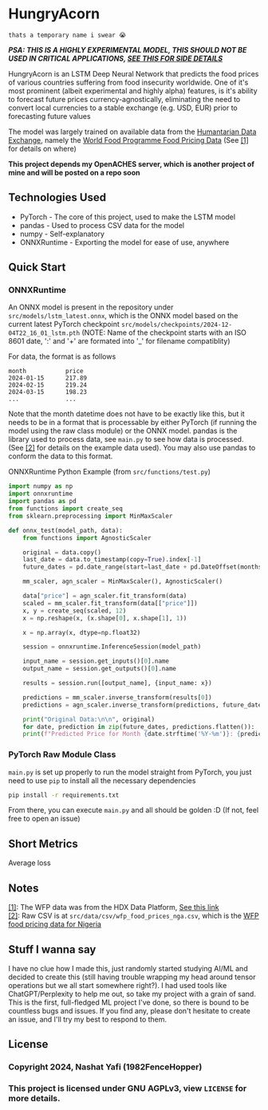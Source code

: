 # HungryAcorn

`thats a temporary name i swear 😭`

**_PSA: THIS IS A HIGHLY EXPERIMENTAL MODEL, THIS SHOULD NOT BE USED IN CRITICAL APPLICATIONS, [SEE THIS FOR SIDE DETAILS](#Stuff-I-wanna-say)_**

HungryAcorn is an LSTM Deep Neural Network that predicts the food prices of various countries suffering from food insecurity worldwide. One of it's most prominent (albeit experimental and highly alpha) features, is it's ability to forecast future prices currency-agnostically, eliminating the need to convert local currencies to a stable exchange (e.g. USD, EUR) prior to forecasting future values

The model was largely trained on available data from the [Humantarian Data Exchange](https://data.humdata.org/), namely the [World Food Programme Food Pricing Data](https://www.wfp.org/) (See [[1]](#Notes) for details on where)

**This project depends my OpenACHES server, which is another project of mine and will be posted on a repo soon**

## Technologies Used

- PyTorch - The core of this project, used to make the LSTM model
- pandas - Used to process CSV data for the model
- numpy - Self-explanatory
- ONNXRuntime - Exporting the model for ease of use, anywhere

## Quick Start

### ONNXRuntime

An ONNX model is present in the repository under `src/models/lstm_latest.onnx`, which is the ONNX model based on the current latest PyTorch checkpoint `src/models/checkpoints/2024-12-04T22_16_01_lstm.pth` (NOTE: Name of the checkpoint starts with an ISO 8601 date, ':' and '+' are formated into '\_' for filename compatiblity)

For data, the format is as follows

```
month           price
2024-01-15      217.89
2024-02-15      219.24
2024-03-15      198.23
...             ...
```

Note that the month datetime does not have to be exactly like this, but it needs to be in a format that is processable by either PyTorch (if running the model using the raw class module) or the ONNX model. pandas is the library used to process data, see `main.py` to see how data is processed. (See [[2]](#Notes) for details on the example data used). You may also use pandas to conform the data to this format.

ONNXRuntime Python Example (from `src/functions/test.py`)

```py
import numpy as np
import onnxruntime
import pandas as pd
from functions import create_seq
from sklearn.preprocessing import MinMaxScaler

def onnx_test(model_path, data):
    from functions import AgnosticScaler

    original = data.copy()
    last_date = data.to_timestamp(copy=True).index[-1]
    future_dates = pd.date_range(start=last_date + pd.DateOffset(months=1), periods=12, freq="ME")

    mm_scaler, agn_scaler = MinMaxScaler(), AgnosticScaler()

    data["price"] = agn_scaler.fit_transform(data)
    scaled = mm_scaler.fit_transform(data[["price"]])
    x, y = create_seq(scaled, 12)
    x = np.reshape(x, (x.shape[0], x.shape[1], 1))

    x = np.array(x, dtype=np.float32)

    session = onnxruntime.InferenceSession(model_path)

    input_name = session.get_inputs()[0].name
    output_name = session.get_outputs()[0].name

    results = session.run([output_name], {input_name: x})

    predictions = mm_scaler.inverse_transform(results[0])
    predictions = agn_scaler.inverse_transform(predictions, future_dates.year)

    print("Original Data:\n\n", original)
    for date, prediction in zip(future_dates, predictions.flatten()):
    print(f"Predicted Price for Month {date.strftime('%Y-%m')}: {prediction:.2f}")
```

### PyTorch Raw Module Class

`main.py` is set up properly to run the model straight from PyTorch, you just need to use `pip` to install all the necessary dependencies

```bash
pip install -r requirements.txt
```

From there, you can execute `main.py` and all should be golden :D (If not, feel free to open an issue)

## Short Metrics

Average loss

## Notes

[[1]](#Notes): The WFP data was from the HDX Data Platform, [See this link](https://data.humdata.org/dataset/?organization=wfp&q=Food+Prices&sort=score+desc%2C+last_modified+desc&ext_page_size=25)
<br />
[[2]](#Notes): Raw CSV is at `src/data/csv/wfp_food_prices_nga.csv`, which is the [WFP food pricing data for Nigeria](https://data.humdata.org/dataset/wfp-food-prices-for-nigeria)

## Stuff I wanna say

I have no clue how I made this, just randomly started studying AI/ML and decided to create this (still having trouble wrapping my head around tensor operations but we all start somewhere right?). I had used tools like ChatGPT/Perplexity to help me out, so take my project with a grain of sand. This is the first, full-fledged ML project I've done, so there is bound to be countless bugs and issues. If you find any, please don't hesitate to create an issue, and I'll try my best to respond to them.

## License

### Copyright 2024, Nashat Yafi (1982FenceHopper)

### This project is licensed under GNU AGPLv3, view `LICENSE` for more details.
